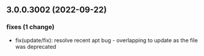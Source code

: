 ## 3.0.0.3002 (2022-09-22)

### fixes (1 change)

- fix(update/fix): resolve recent apt bug - overlapping to update as the file was deprecated
